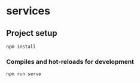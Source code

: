 # services

## Project setup
```
npm install
```

### Compiles and hot-reloads for development
```
npm run serve
```

